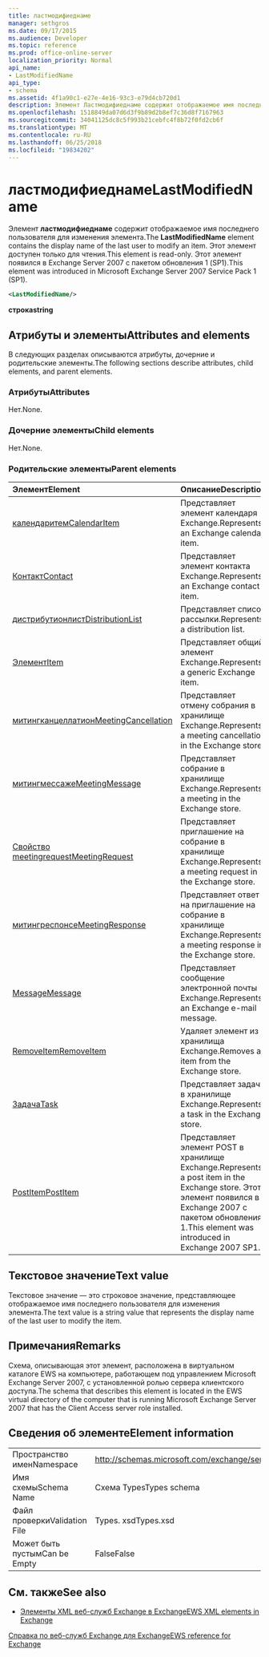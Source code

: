 ```yaml
---
title: ластмодифиеднаме
manager: sethgros
ms.date: 09/17/2015
ms.audience: Developer
ms.topic: reference
ms.prod: office-online-server
localization_priority: Normal
api_name:
- LastModifiedName
api_type:
- schema
ms.assetid: 4f1a90c1-e27e-4e16-93c3-e79d4cb720d1
description: Элемент Ластмодифиеднаме содержит отображаемое имя последнего пользователя для изменения элемента. Этот элемент доступен только для чтения. Этот элемент появился в Exchange Server 2007 с пакетом обновления 1 (SP1).
ms.openlocfilehash: 1518849da07d6d3f9b89d2b8ef7c36d8f7167963
ms.sourcegitcommit: 34041125dc8c5f993b21cebfc4f8b72f0fd2cb6f
ms.translationtype: MT
ms.contentlocale: ru-RU
ms.lasthandoff: 06/25/2018
ms.locfileid: "19834202"
---
```

# <a name="lastmodifiedname"></a><span data-ttu-id="9c6ed-105">ластмодифиеднаме</span><span class="sxs-lookup"><span data-stu-id="9c6ed-105">LastModifiedName</span></span>

<span data-ttu-id="9c6ed-106">Элемент **ластмодифиеднаме** содержит отображаемое имя последнего пользователя для изменения элемента.</span><span class="sxs-lookup"><span data-stu-id="9c6ed-106">The **LastModifiedName** element contains the display name of the last user to modify an item.</span></span> <span data-ttu-id="9c6ed-107">Этот элемент доступен только для чтения.</span><span class="sxs-lookup"><span data-stu-id="9c6ed-107">This element is read-only.</span></span> <span data-ttu-id="9c6ed-108">Этот элемент появился в Exchange Server 2007 с пакетом обновления 1 (SP1).</span><span class="sxs-lookup"><span data-stu-id="9c6ed-108">This element was introduced in Microsoft Exchange Server 2007 Service Pack 1 (SP1).</span></span> 
  
```xml
<LastModifiedName/>
```

 <span data-ttu-id="9c6ed-109">**строка**</span><span class="sxs-lookup"><span data-stu-id="9c6ed-109">**string**</span></span>
## <a name="attributes-and-elements"></a><span data-ttu-id="9c6ed-110">Атрибуты и элементы</span><span class="sxs-lookup"><span data-stu-id="9c6ed-110">Attributes and elements</span></span>

<span data-ttu-id="9c6ed-111">В следующих разделах описываются атрибуты, дочерние и родительские элементы.</span><span class="sxs-lookup"><span data-stu-id="9c6ed-111">The following sections describe attributes, child elements, and parent elements.</span></span>
  
### <a name="attributes"></a><span data-ttu-id="9c6ed-112">Атрибуты</span><span class="sxs-lookup"><span data-stu-id="9c6ed-112">Attributes</span></span>

<span data-ttu-id="9c6ed-113">Нет.</span><span class="sxs-lookup"><span data-stu-id="9c6ed-113">None.</span></span>
  
### <a name="child-elements"></a><span data-ttu-id="9c6ed-114">Дочерние элементы</span><span class="sxs-lookup"><span data-stu-id="9c6ed-114">Child elements</span></span>

<span data-ttu-id="9c6ed-115">Нет.</span><span class="sxs-lookup"><span data-stu-id="9c6ed-115">None.</span></span>
  
### <a name="parent-elements"></a><span data-ttu-id="9c6ed-116">Родительские элементы</span><span class="sxs-lookup"><span data-stu-id="9c6ed-116">Parent elements</span></span>

|<span data-ttu-id="9c6ed-117">**Элемент**</span><span class="sxs-lookup"><span data-stu-id="9c6ed-117">**Element**</span></span>|<span data-ttu-id="9c6ed-118">**Описание**</span><span class="sxs-lookup"><span data-stu-id="9c6ed-118">**Description**</span></span>|
|:-----|:-----|
|[<span data-ttu-id="9c6ed-119">календаритем</span><span class="sxs-lookup"><span data-stu-id="9c6ed-119">CalendarItem</span></span>](calendaritem.md) <br/> |<span data-ttu-id="9c6ed-120">Представляет элемент календаря Exchange.</span><span class="sxs-lookup"><span data-stu-id="9c6ed-120">Represents an Exchange calendar item.</span></span>  <br/> |
|[<span data-ttu-id="9c6ed-121">Контакт</span><span class="sxs-lookup"><span data-stu-id="9c6ed-121">Contact</span></span>](contact.md) <br/> |<span data-ttu-id="9c6ed-122">Представляет элемент контакта Exchange.</span><span class="sxs-lookup"><span data-stu-id="9c6ed-122">Represents an Exchange contact item.</span></span>  <br/> |
|[<span data-ttu-id="9c6ed-123">дистрибутионлист</span><span class="sxs-lookup"><span data-stu-id="9c6ed-123">DistributionList</span></span>](distributionlist.md) <br/> |<span data-ttu-id="9c6ed-124">Представляет список рассылки.</span><span class="sxs-lookup"><span data-stu-id="9c6ed-124">Represents a distribution list.</span></span>  <br/> |
|[<span data-ttu-id="9c6ed-125">Элемент</span><span class="sxs-lookup"><span data-stu-id="9c6ed-125">Item</span></span>](item.md) <br/> |<span data-ttu-id="9c6ed-126">Представляет общий элемент Exchange.</span><span class="sxs-lookup"><span data-stu-id="9c6ed-126">Represents a generic Exchange item.</span></span>  <br/> |
|[<span data-ttu-id="9c6ed-127">митингканцеллатион</span><span class="sxs-lookup"><span data-stu-id="9c6ed-127">MeetingCancellation</span></span>](meetingcancellation.md) <br/> |<span data-ttu-id="9c6ed-128">Представляет отмену собрания в хранилище Exchange.</span><span class="sxs-lookup"><span data-stu-id="9c6ed-128">Represents a meeting cancellation in the Exchange store.</span></span>  <br/> |
|[<span data-ttu-id="9c6ed-129">митингмессаже</span><span class="sxs-lookup"><span data-stu-id="9c6ed-129">MeetingMessage</span></span>](meetingmessage.md) <br/> |<span data-ttu-id="9c6ed-130">Представляет собрание в хранилище Exchange.</span><span class="sxs-lookup"><span data-stu-id="9c6ed-130">Represents a meeting in the Exchange store.</span></span>  <br/> |
|[<span data-ttu-id="9c6ed-131">Свойство meetingrequest</span><span class="sxs-lookup"><span data-stu-id="9c6ed-131">MeetingRequest</span></span>](meetingrequest.md) <br/> |<span data-ttu-id="9c6ed-132">Представляет приглашение на собрание в хранилище Exchange.</span><span class="sxs-lookup"><span data-stu-id="9c6ed-132">Represents a meeting request in the Exchange store.</span></span>  <br/> |
|[<span data-ttu-id="9c6ed-133">митингреспонсе</span><span class="sxs-lookup"><span data-stu-id="9c6ed-133">MeetingResponse</span></span>](meetingresponse.md) <br/> |<span data-ttu-id="9c6ed-134">Представляет ответ на приглашение на собрание в хранилище Exchange.</span><span class="sxs-lookup"><span data-stu-id="9c6ed-134">Represents a meeting response in the Exchange store.</span></span>  <br/> |
|[<span data-ttu-id="9c6ed-135">Message</span><span class="sxs-lookup"><span data-stu-id="9c6ed-135">Message</span></span>](message-ex15websvcsotherref.md) <br/> |<span data-ttu-id="9c6ed-136">Представляет сообщение электронной почты Exchange.</span><span class="sxs-lookup"><span data-stu-id="9c6ed-136">Represents an Exchange e-mail message.</span></span>  <br/> |
|[<span data-ttu-id="9c6ed-137">RemoveItem</span><span class="sxs-lookup"><span data-stu-id="9c6ed-137">RemoveItem</span></span>](removeitem.md) <br/> |<span data-ttu-id="9c6ed-138">Удаляет элемент из хранилища Exchange.</span><span class="sxs-lookup"><span data-stu-id="9c6ed-138">Removes an item from the Exchange store.</span></span>  <br/> |
|[<span data-ttu-id="9c6ed-139">Задача</span><span class="sxs-lookup"><span data-stu-id="9c6ed-139">Task</span></span>](task.md) <br/> |<span data-ttu-id="9c6ed-140">Представляет задачу в хранилище Exchange.</span><span class="sxs-lookup"><span data-stu-id="9c6ed-140">Represents a task in the Exchange store.</span></span>  <br/> |
|[<span data-ttu-id="9c6ed-141">PostItem</span><span class="sxs-lookup"><span data-stu-id="9c6ed-141">PostItem</span></span>](postitem.md) <br/> |<span data-ttu-id="9c6ed-142">Представляет элемент POST в хранилище Exchange.</span><span class="sxs-lookup"><span data-stu-id="9c6ed-142">Represents a post item in the Exchange store.</span></span> <span data-ttu-id="9c6ed-143">Этот элемент появился в Exchange 2007 с пакетом обновления 1.</span><span class="sxs-lookup"><span data-stu-id="9c6ed-143">This element was introduced in Exchange 2007 SP1.</span></span>  <br/> |
   
## <a name="text-value"></a><span data-ttu-id="9c6ed-144">Текстовое значение</span><span class="sxs-lookup"><span data-stu-id="9c6ed-144">Text value</span></span>

<span data-ttu-id="9c6ed-145">Текстовое значение — это строковое значение, представляющее отображаемое имя последнего пользователя для изменения элемента.</span><span class="sxs-lookup"><span data-stu-id="9c6ed-145">The text value is a string value that represents the display name of the last user to modify the item.</span></span>
  
## <a name="remarks"></a><span data-ttu-id="9c6ed-146">Примечания</span><span class="sxs-lookup"><span data-stu-id="9c6ed-146">Remarks</span></span>

<span data-ttu-id="9c6ed-147">Схема, описывающая этот элемент, расположена в виртуальном каталоге EWS на компьютере, работающем под управлением Microsoft Exchange Server 2007, с установленной ролью сервера клиентского доступа.</span><span class="sxs-lookup"><span data-stu-id="9c6ed-147">The schema that describes this element is located in the EWS virtual directory of the computer that is running Microsoft Exchange Server 2007 that has the Client Access server role installed.</span></span>
  
## <a name="element-information"></a><span data-ttu-id="9c6ed-148">Сведения об элементе</span><span class="sxs-lookup"><span data-stu-id="9c6ed-148">Element information</span></span>

|||
|:-----|:-----|
|<span data-ttu-id="9c6ed-149">Пространство имен</span><span class="sxs-lookup"><span data-stu-id="9c6ed-149">Namespace</span></span>  <br/> |http://schemas.microsoft.com/exchange/services/2006/types  <br/> |
|<span data-ttu-id="9c6ed-150">Имя схемы</span><span class="sxs-lookup"><span data-stu-id="9c6ed-150">Schema Name</span></span>  <br/> |<span data-ttu-id="9c6ed-151">Схема Types</span><span class="sxs-lookup"><span data-stu-id="9c6ed-151">Types schema</span></span>  <br/> |
|<span data-ttu-id="9c6ed-152">Файл проверки</span><span class="sxs-lookup"><span data-stu-id="9c6ed-152">Validation File</span></span>  <br/> |<span data-ttu-id="9c6ed-153">Types. xsd</span><span class="sxs-lookup"><span data-stu-id="9c6ed-153">Types.xsd</span></span>  <br/> |
|<span data-ttu-id="9c6ed-154">Может быть пустым</span><span class="sxs-lookup"><span data-stu-id="9c6ed-154">Can be Empty</span></span>  <br/> |<span data-ttu-id="9c6ed-155">False</span><span class="sxs-lookup"><span data-stu-id="9c6ed-155">False</span></span>  <br/> |
   
## <a name="see-also"></a><span data-ttu-id="9c6ed-156">См. также</span><span class="sxs-lookup"><span data-stu-id="9c6ed-156">See also</span></span>



- [<span data-ttu-id="9c6ed-157">Элементы XML веб-служб Exchange в Exchange</span><span class="sxs-lookup"><span data-stu-id="9c6ed-157">EWS XML elements in Exchange</span></span>](ews-xml-elements-in-exchange.md)
  
[<span data-ttu-id="9c6ed-158">Справка по веб-служб Exchange для Exchange</span><span class="sxs-lookup"><span data-stu-id="9c6ed-158">EWS reference for Exchange</span></span>](ews-reference-for-exchange.md)

